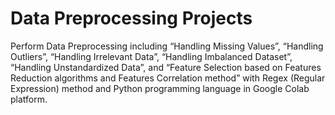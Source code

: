 # Data Preprocessing Projects

Perform Data Preprocessing including “Handling Missing Values”, “Handling 
Outliers”, “Handling Irrelevant Data”, “Handling Imbalanced Dataset”, “Handling 
Unstandardized Data”, and “Feature Selection based on Features Reduction algorithms and 
Features Correlation method” with Regex (Regular Expression) method and Python
programming language in Google Colab platform.
